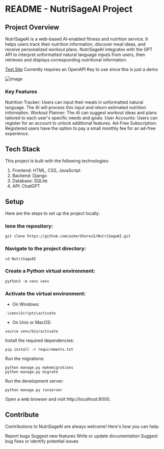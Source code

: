 # README - NutriSageAI Project
## Project Overview
NutriSageAI is a web-based AI-enabled fitness and nutrition service. It helps users track their nutrition information, discover meal ideas, and receive personalized workout plans. NutriSageAI integrates with the GPT API to interpret unformatted natural language inputs from users, then retrieves and displays corresponding nutritional information.

[Test Site](ashershores5.github.io/NutriSageAI/) Currently requires an OpenAPI Key to use since this is just a demo

![image](https://github.com/asherShores5/NutriSageAI/assets/71547146/393c3c4b-3d75-4f83-a535-4306ecbe26bf)


### Key Features
Nutrition Tracker: Users can input their meals in unformatted natural language. The AI will process this input and return estimated nutrition information.
Workout Planner: The AI can suggest workout ideas and plans tailored to each user's specific needs and goals.
User Accounts: Users can register for an account to unlock additional features.
Ad-Free Subscription: Registered users have the option to pay a small monthly fee for an ad-free experience.

## Tech Stack
This project is built with the following technologies:

1. Frontend: HTML, CSS, JavaScript
2. Backend: Django
3. Database: SQLite
4. API: ChatGPT

## Setup
Here are the steps to set up the project locally:

### lone the repository:
```
git clone https://github.com/asherShores5/NutriSageAI.git
```

### Navigate to the project directory:
```
cd NutriSageAI
```

### Create a Python virtual environment:
```
python3 -m venv venv
```

### Activate the virtual environment:
- On Windows:
```
.\venv\Scripts\activate
```
- On Unix or MacOS:
```
source venv/bin/activate
```
Install the required dependencies:
```
pip install -r requirements.txt
```

Run the migrations:
```
python manage.py makemigrations
python manage.py migrate
```

Run the development server:
```
python manage.py runserver
```

Open a web browser and visit http://localhost:8000.

## Contribute
Contributions to NutriSageAI are always welcome! Here's how you can help:

Report bugs
Suggest new features
Write or update documentation
Suggest bug fixes or identify potential issues
